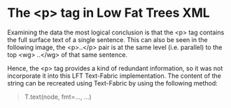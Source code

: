# The \<p\> tag in Low Fat Trees XML

Examining the data the most logical conclusion is that the \<p\> tag contains the full surface text of a single sentence.
This can also be seen in the following image, the \<p\>..\</p\>  pair is at the same level (i.e. parallel) to the top \<wg\> ..\</wg\>
of that same sentence. 

Hence, the \<p\> tag provides a kind of redundant information, so it was not incorporate it into this LFT Text-Fabric implementation. 
The content of the string can be recreated using Text-Fabric by using the following method:
>T.text(node, fmt=..., ...)
